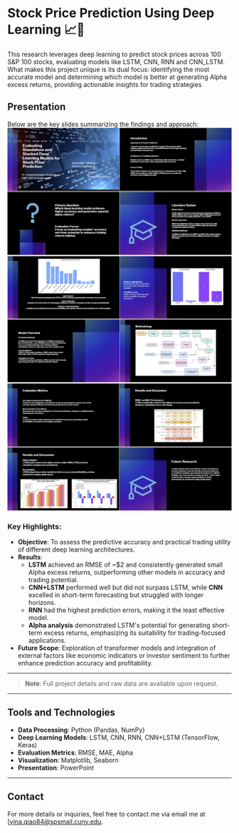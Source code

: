# Stock Price Prediction Using Deep Learning 📈🧠

This research leverages deep learning to predict stock prices across 100 S&P 100 stocks, evaluating models like LSTM, CNN, RNN and CNN_LSTM. What makes this project unique is its dual focus: identifying the most accurate model and determining which model is better at generating Alpha excess returns, providing actionable insights for trading strategies

## Presentation
Below are the key slides summarizing the findings and approach:
![698ppt1](https://github.com/yinaS1234/Deep-Learning-Stock-Price-Prediction/blob/main/resource/698ppt1.png)
<br>
![698ppt2](https://github.com/yinaS1234/Deep-Learning-Stock-Price-Prediction/blob/main/resource/698ppt2.png)
![698ppt3](https://github.com/yinaS1234/Deep-Learning-Stock-Price-Prediction/blob/main/resource/698ppt3.png)


### Key Highlights:
- **Objective**: To assess the predictive accuracy and practical trading utility of different deep learning architectures.
- **Results**:
  - **LSTM** achieved an RMSE of ~$2 and consistently generated small Alpha excess returns, outperforming other models in accuracy and trading potential.
  - **CNN+LSTM** performed well but did not surpass LSTM, while **CNN** excelled in short-term forecasting but struggled with longer horizons.
  - **RNN** had the highest prediction errors, making it the least effective model.
  - **Alpha analysis** demonstrated LSTM's potential for generating short-term excess returns, emphasizing its suitability for trading-focused applications.
- **Future Scope**: Exploration of transformer models and integration of external factors like economic indicators or investor sentiment to further enhance prediction accuracy and profitability.

---

> **Note**: Full project details and raw data are available upon request.

---

## Tools and Technologies
- **Data Processing**: Python (Pandas, NumPy)
- **Deep Learning Models**: LSTM, CNN, RNN, CNN+LSTM (TensorFlow, Keras)
- **Evaluation Metrics**: RMSE, MAE, Alpha
- **Visualization**: Matplotlib, Seaborn
- **Presentation**: PowerPoint

---

## Contact
For more details or inquiries, feel free to contact me via email me at [yina.qiao84@spsmail.cuny.edu.
